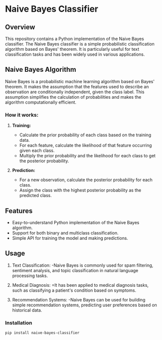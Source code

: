 # Naive Bayes Classifier

## Overview

This repository contains a Python implementation of the Naive Bayes classifier. The Naive Bayes classifier is a simple probabilistic classification algorithm based on Bayes' theorem. It is particularly useful for text classification tasks and has been widely used in various applications.

## Naive Bayes Algorithm

Naive Bayes is a probabilistic machine learning algorithm based on Bayes' theorem. It makes the assumption that the features used to describe an observation are conditionally independent, given the class label. This assumption simplifies the calculation of probabilities and makes the algorithm computationally efficient.

### How it works:

1. **Training:**
   - Calculate the prior probability of each class based on the training data.
   - For each feature, calculate the likelihood of that feature occurring given each class.
   - Multiply the prior probability and the likelihood for each class to get the posterior probability.

2. **Prediction:**
   - For a new observation, calculate the posterior probability for each class.
   - Assign the class with the highest posterior probability as the predicted class.

## Features

- Easy-to-understand Python implementation of the Naive Bayes algorithm.
- Support for both binary and multiclass classification.
- Simple API for training the model and making predictions.

## Usage
1. Text Classification:
  -Naive Bayes is commonly used for spam filtering, sentiment analysis, and topic classification in natural language processing tasks.

2. Medical Diagnosis:
 =It has been applied to medical diagnosis tasks, such as classifying a patient's condition based on symptoms.

3. Recommendation Systems:
  -Naive Bayes can be used for building simple recommendation systems, predicting user preferences based on historical data.

### Installation

```bash
pip install naive-bayes-classifier
